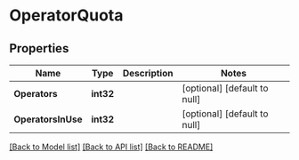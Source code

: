 # OperatorQuota

## Properties
Name | Type | Description | Notes
------------ | ------------- | ------------- | -------------
**Operators** | **int32** |  | [optional] [default to null]
**OperatorsInUse** | **int32** |  | [optional] [default to null]

[[Back to Model list]](../README.md#documentation-for-models) [[Back to API list]](../README.md#documentation-for-api-endpoints) [[Back to README]](../README.md)



